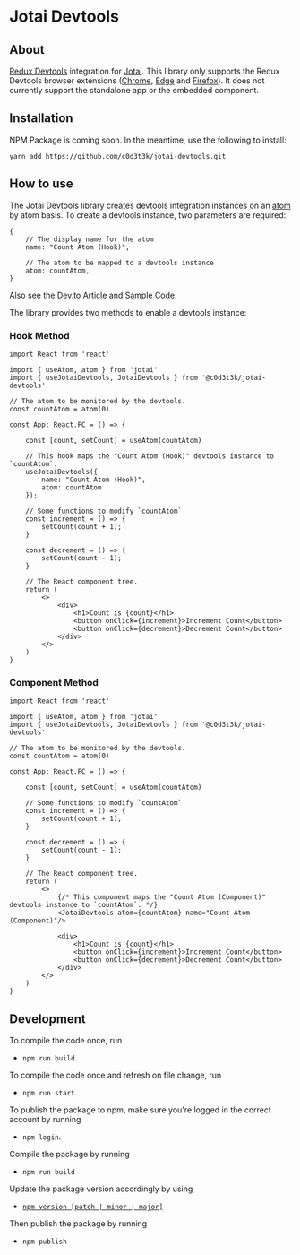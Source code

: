 # Jotai Devtools

## About

[Redux Devtools](https://github.com/reduxjs/redux-devtools) integration for [Jotai](https://github.com/pmndrs/jotai). This library only supports the Redux Devtools browser extensions ([Chrome](https://chrome.google.com/webstore/detail/redux-devtools/lmhkpmbekcpmknklioeibfkpmmfibljd), [Edge](https://microsoftedge.microsoft.com/addons/detail/redux-devtools/nnkgneoiohoecpdiaponcejilbhhikei) and [Firefox](https://addons.mozilla.org/en-US/firefox/addon/reduxdevtools/)). It does not currently support the standalone app or the embedded component.

## Installation

NPM Package is coming soon. In the meantime, use the following to install:

```shell
yarn add https://github.com/c0d3t3k/jotai-devtools.git
```

## How to use

The Jotai Devtools library creates devtools integration instances on an [atom](https://github.com/pmndrs/jotai/blob/master/docs/core.md#atom) by atom basis. To create a devtools instance, two parameters are required:

```tsx
{
    // The display name for the atom
    name: "Count Atom (Hook)",

    // The atom to be mapped to a devtools instance
    atom: countAtom,
}
```

Also see the [Dev.to Article](https://dev.to/c0d3t3k/recoil-vs-jotai-using-typescript-4678) and [Sample Code](https://github.com/c0d3t3k/joeflix/tree/jotai).

The library provides two methods to enable a devtools instance:

### Hook Method 

```tsx
import React from 'react'

import { useAtom, atom } from 'jotai'
import { useJotaiDevtools, JotaiDevtools } from '@c0d3t3k/jotai-devtools'

// The atom to be monitored by the devtools.
const countAtom = atom(0)

const App: React.FC = () => {

    const [count, setCount] = useAtom(countAtom)

    // This hook maps the "Count Atom (Hook)" devtools instance to `countAtom`.
    useJotaiDevtools({
        name: "Count Atom (Hook)",
        atom: countAtom
    });

    // Some functions to modify `countAtom`
    const increment = () => {
        setCount(count + 1);
    }

    const decrement = () => {
        setCount(count - 1);
    }

    // The React component tree.
    return (
        <>
            <div>
                <h1>Count is {count}</h1>
                <button onClick={increment}>Increment Count</button>
                <button onClick={decrement}>Decrement Count</button>
            </div>
        </>
    )
}
```

### Component Method

```tsx
import React from 'react'

import { useAtom, atom } from 'jotai'
import { useJotaiDevtools, JotaiDevtools } from '@c0d3t3k/jotai-devtools'

// The atom to be monitored by the devtools.
const countAtom = atom(0)

const App: React.FC = () => {

    const [count, setCount] = useAtom(countAtom)

    // Some functions to modify `countAtom`
    const increment = () => {
        setCount(count + 1);
    }

    const decrement = () => {
        setCount(count - 1);
    }

    // The React component tree.
    return (
        <>
            {/* This component maps the "Count Atom (Component)" devtools instance to `countAtom`. */}
            <JotaiDevtools atom={countAtom} name="Count Atom (Component)"/>

            <div>
                <h1>Count is {count}</h1>
                <button onClick={increment}>Increment Count</button>
                <button onClick={decrement}>Decrement Count</button>
            </div>
        </>
    )
}
```

## Development

To compile the code once, run

- `npm run build`.

To compile the code once and refresh on file change, run

- `npm run start`.

To publish the package to npm, make sure you're logged in the correct account by running

- `npm login`.

Compile the package by running

- `npm run build`

Update the package version accordingly by using

- [`npm version [patch | minor | major]`](https://docs.npmjs.com/about-semantic-versioning)

Then publish the package by running

- `npm publish`


